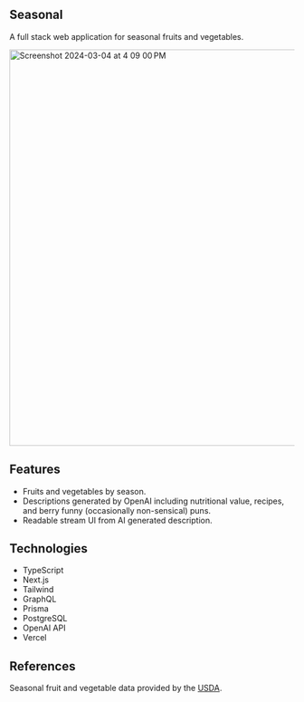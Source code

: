 ## Seasonal

A full stack web application for seasonal fruits and vegetables.
  
<img width="700" alt="Screenshot 2024-03-04 at 4 09 00 PM" src="https://github.com/stella0000000/seasonal/assets/112890821/4d828239-fbe3-4eaa-8e81-5aaa6f7c3d0f">


## Features

- Fruits and vegetables by season.
- Descriptions generated by OpenAI including nutritional value, recipes, and berry funny (occasionally non-sensical) puns.
- Readable stream UI from AI generated description.

## Technologies

- TypeScript
- Next.js
- Tailwind
- GraphQL
- Prisma
- PostgreSQL
- OpenAI API
- Vercel

## References

Seasonal fruit and vegetable data provided by the [USDA](https://snaped.fns.usda.gov/resources/nutrition-education-materials/seasonal-produce-guide).

